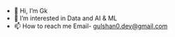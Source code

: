 - 👋 Hi, I’m Gk
- 👀 I’m interested in Data and AI & ML
- 📫 How to reach me  Email- gulshan0.dev@gmail.com
